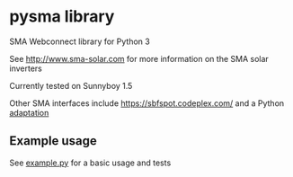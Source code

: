 # pysma library
SMA Webconnect library for Python 3

See http://www.sma-solar.com for more information on the SMA solar inverters

Currently tested on Sunnyboy 1.5

Other SMA interfaces include https://sbfspot.codeplex.com/ and a Python
[adaptation](https://github.com/TD22057/T-Home/)

## Example usage

See [example.py](./example.py) for a basic usage and tests